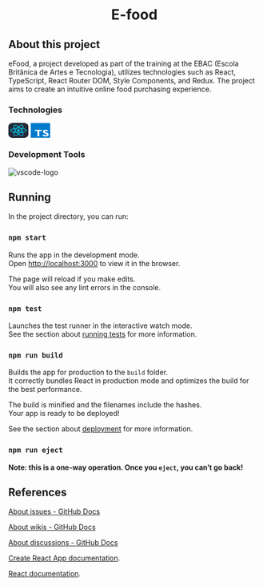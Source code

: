 <h1 align="center">E-food</h1>

##  About this project

eFood, a project developed as part of the training at the EBAC (Escola Britânica de Artes e Tecnologia), utilizes technologies such as React, TypeScript, React Router DOM, Style Components, and Redux. The project aims to create an intuitive online food purchasing experience.

### Technologies
<p display="inline-block">
  <img align="center" height="30" width="40" src="https://github.com/tandpfun/skill-icons/blob/main/icons/React-Dark.svg">
  <img align="center" height="30" width="40" src="https://raw.githubusercontent.com/devicons/devicon/master/icons/typescript/typescript-plain.svg">
</p>
                                                                                                  
### Development Tools

<p display="inline-block">
  <img width="48" src="https://upload.wikimedia.org/wikipedia/commons/thumb/9/9a/Visual_Studio_Code_1.35_icon.svg/2048px-Visual_Studio_Code_1.35_icon.svg.png" alt="vscode-logo"/>
</p>

## Running
In the project directory, you can run:

### `npm start`

Runs the app in the development mode.\
Open [http://localhost:3000](http://localhost:3000) to view it in the browser.

The page will reload if you make edits.\
You will also see any lint errors in the console.

### `npm test`

Launches the test runner in the interactive watch mode.\
See the section about [running tests](https://facebook.github.io/create-react-app/docs/running-tests) for more information.

### `npm run build`

Builds the app for production to the `build` folder.\
It correctly bundles React in production mode and optimizes the build for the best performance.

The build is minified and the filenames include the hashes.\
Your app is ready to be deployed!

See the section about [deployment](https://facebook.github.io/create-react-app/docs/deployment) for more information.

### `npm run eject`

**Note: this is a one-way operation. Once you `eject`, you can’t go back!**

## References
[About issues - GitHub Docs](https://docs.github.com/en/issues/tracking-your-work-with-issues/about-issues)

[About wikis - GitHub Docs](https://docs.github.com/en/communities/documenting-your-project-with-wikis/about-wikis)

[About discussions - GitHub Docs](https://docs.github.com/en/discussions/collaborating-with-your-community-using-discussions/about-discussions)

[Create React App documentation](https://facebook.github.io/create-react-app/docs/getting-started).

[React documentation](https://reactjs.org/).

